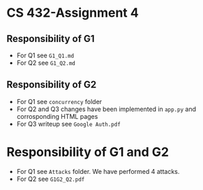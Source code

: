 # CS 432-Assignment 4 

## Responsibility of G1
- For Q1 see ```G1_Q1.md```
- For Q2 see ```G1_Q2.md```

## Responsibility of G2
- For Q1 see ```concurrency``` folder
- For Q2 and Q3 changes have been implemented in ```app.py``` and corrosponding HTML pages
- For Q3 writeup see ```Google Auth.pdf```

# Responsibility of G1 and G2
- For Q1 see ```Attacks``` folder. We have performed 4 attacks.
- For Q2 see ```G1G2_Q2.pdf```
